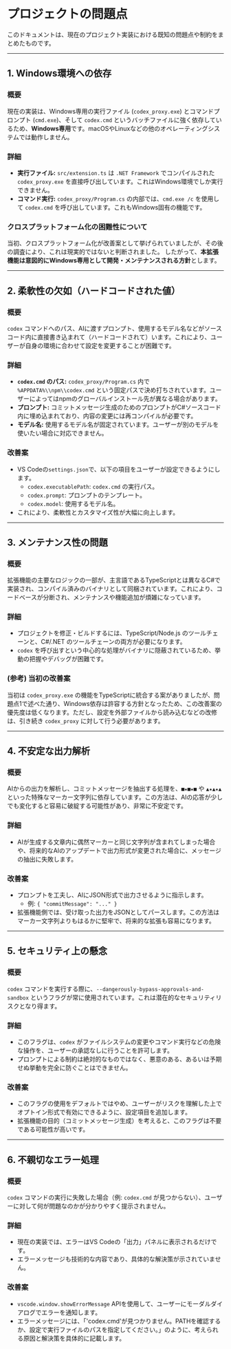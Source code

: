 # プロジェクトの問題点

このドキュメントは、現在のプロジェクト実装における既知の問題点や制約をまとめたものです。

---

## 1. Windows環境への依存

### 概要
現在の実装は、Windows専用の実行ファイル (`codex_proxy.exe`) とコマンドプロンプト (`cmd.exe`)、そして `codex.cmd` というバッチファイルに強く依存しているため、**Windows専用**です。macOSやLinuxなどの他のオペレーティングシステムでは動作しません。

### 詳細
- **実行ファイル:** `src/extension.ts` は `.NET Framework` でコンパイルされた `codex_proxy.exe` を直接呼び出しています。これはWindows環境でしか実行できません。
- **コマンド実行:** `codex_proxy/Program.cs` の内部では、`cmd.exe /c` を使用して `codex.cmd` を呼び出しています。これもWindows固有の機能です。

### クロスプラットフォーム化の困難性について
当初、クロスプラットフォーム化が改善案として挙げられていましたが、その後の調査により、これは現実的ではないと判断されました。
したがって、**本拡張機能は意図的にWindows専用として開発・メンテナンスされる方針**とします。

---

## 2. 柔軟性の欠如（ハードコードされた値）

### 概要
`codex` コマンドへのパス、AIに渡すプロンプト、使用するモデル名などがソースコード内に直接書き込まれて（ハードコードされて）います。これにより、ユーザーが自身の環境に合わせて設定を変更することが困難です。

### 詳細
- **`codex.cmd` のパス:** `codex_proxy/Program.cs` 内で `%APPDATA%\\npm\\codex.cmd` という固定パスで決め打ちされています。ユーザーによってはnpmのグローバルインストール先が異なる場合があります。
- **プロンプト:** コミットメッセージ生成のためのプロンプトがC#ソースコード内に埋め込まれており、内容の変更には再コンパイルが必要です。
- **モデル名:** 使用するモデル名が固定されています。ユーザーが別のモデルを使いたい場合に対応できません。

### 改善案
- VS Codeの`settings.json`で、以下の項目をユーザーが設定できるようにします。
  - `codex.executablePath`: `codex.cmd` の実行パス。
  - `codex.prompt`: プロンプトのテンプレート。
  - `codex.model`: 使用するモデル名。
- これにより、柔軟性とカスタマイズ性が大幅に向上します。

---

## 3. メンテナンス性の問題

### 概要
拡張機能の主要なロジックの一部が、主言語であるTypeScriptとは異なるC#で実装され、コンパイル済みのバイナリとして同梱されています。これにより、コードベースが分断され、メンテナンスや機能追加が煩雑になっています。

### 詳細
- プロジェクトを修正・ビルドするには、TypeScript/Node.js のツールチェーンと、C#/.NET のツールチェーンの両方が必要になります。
- `codex` を呼び出すという中心的な処理がバイナリに隠蔽されているため、挙動の把握やデバッグが困難です。

### (参考) 当初の改善案
当初は `codex_proxy.exe` の機能をTypeScriptに統合する案がありましたが、問題点1で述べた通り、Windows依存は許容する方針となったため、この改善案の優先度は低くなります。ただし、設定を外部ファイルから読み込むなどの改修は、引き続き `codex_proxy` に対して行う必要があります。

---

## 4. 不安定な出力解析

### 概要
AIからの出力を解析し、コミットメッセージを抽出する処理を、`■★■★■` や `▲★▲★▲` といった特殊なマーカー文字列に依存しています。この方法は、AIの応答が少しでも変化すると容易に破綻する可能性があり、非常に不安定です。

### 詳細
- AIが生成する文章内に偶然マーカーと同じ文字列が含まれてしまった場合や、将来的なAIのアップデートで出力形式が変更された場合に、メッセージの抽出に失敗します。

### 改善案
- プロンプトを工夫し、AIにJSON形式で出力させるように指示します。
  - 例: `{ "commitMessage": "..." }`
- 拡張機能側では、受け取った出力をJSONとしてパースします。この方法はマーカー文字列よりもはるかに堅牢で、将来的な拡張も容易になります。

---

## 5. セキュリティ上の懸念

### 概要
`codex` コマンドを実行する際に、`--dangerously-bypass-approvals-and-sandbox` というフラグが常に使用されています。これは潜在的なセキュリティリスクとなり得ます。

### 詳細
- このフラグは、`codex` がファイルシステムの変更やコマンド実行などの危険な操作を、ユーザーの承認なしに行うことを許可します。
- プロンプトによる制約は絶対的なものではなく、悪意のある、あるいは予期せぬ挙動を完全に防ぐことはできません。

### 改善案
- このフラグの使用をデフォルトではやめ、ユーザーがリスクを理解した上でオプトイン形式で有効にできるように、設定項目を追加します。
- 拡張機能の目的（コミットメッセージ生成）を考えると、このフラグは不要である可能性が高いです。

---

## 6. 不親切なエラー処理

### 概要
`codex` コマンドの実行に失敗した場合（例: `codex.cmd` が見つからない）、ユーザーに対して何が問題なのかが分かりやすく提示されません。

### 詳細
- 現在の実装では、エラーはVS Codeの「出力」パネルに表示されるだけです。
- エラーメッセージも技術的な内容であり、具体的な解決策が示されていません。

### 改善案
- `vscode.window.showErrorMessage` APIを使用して、ユーザーにモーダルダイアログでエラーを通知します。
- エラーメッセージには、「'codex.cmd'が見つかりません。PATHを確認するか、設定で実行ファイルのパスを指定してください。」のように、考えられる原因と解決策を具体的に記載します。
